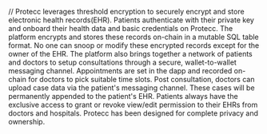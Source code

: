 // Protecc leverages threshold encryption to securely encrypt and store electronic health records(EHR). Patients authenticate with their private key and onboard their health data and basic credentials on Protecc. The platform encrypts and stores these records on-chain in a mutable SQL table format. No one can snoop or modify these encrypted records except for the owner of the EHR. The platform also brings together a network of patients and doctors to setup consultations through a secure, wallet-to-wallet messaging channel. Appointments are set in the dapp and recorded on-chain for doctors to pick suitable time slots. Post consultation, doctors can upload case data via the patient's messaging channel. These cases will be permanently appended to the patient's EHR. Patients always have the exclusive access to grant or revoke view/edit permission to their EHRs from doctors and hospitals. Protecc has been designed for complete privacy and ownership.

